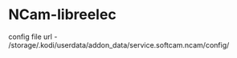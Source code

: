 # NCam-libreelec
config file url - 
/storage/.kodi/userdata/addon_data/service.softcam.ncam/config/
